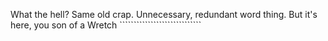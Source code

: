 What the hell? Same old crap. Unnecessary, redundant word thing. But it's here, you son of a Wretch `````````````````````````````
